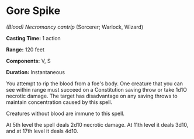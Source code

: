 # Gore Spike
*(Blood) Necromancy cantrip* (Sorcerer; Warlock, Wizard)

**Casting Time:** 1 action

**Range:** 120 feet

**Components:** V, S

**Duration:** Instantaneous

You attempt to rip the blood from a foe's body. One creature that you can see within range must succeed on a Constitution saving throw or take 1d1O necrotic damage. The target has disadvantage on any saving throws to maintain concentration caused by this spell.

Creatures without blood are immune to this spell.

At 5th level the spell deals 2d10 necrotic damage. At 11th level it deals 3d10, and at 17th level it deals 4d10.
